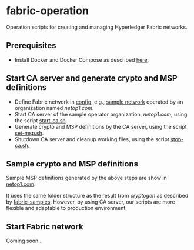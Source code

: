 # fabric-operation

Operation scripts for creating and managing Hyperledger Fabric networks.

## Prerequisites
* Install Docker and Docker Compose as described [here](https://docs.docker.com/compose/install/).

## Start CA server and generate crypto and MSP definitions
* Define Fabric network in [config](./config), e.g., [sample network](./config/netop1.env) operated by an organization named _netop1.com_.
* Start CA server of the sample operator organization, _netop1.com_, using the script [start-ca.sh](./ca/start-ca.sh).
* Generate crypto and MSP definitions by the CA server, using the script [set-msp.sh](./ca/set-msp.sh).
* Shutdown CA server and cleanup working files, using the script [stop-ca.sh](./ca/stop-ca.sh).

## Sample crypto and MSP definitions
Sample MSP definitions generated by the above steps are show in [netop1.com](./netop1.com).

It uses the same folder structure as the result from _cryptogen_ as described by [fabric-samples](https://github.com/hyperledger/fabric-samples). However, by using CA server, our scripts are more flexible and adaptable to production environment.

## Start Fabric network
Coming soon...
